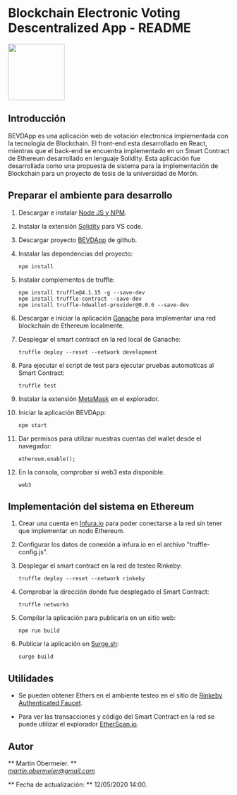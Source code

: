 # Blockchain Electronic Voting Descentralized App  - README

<img src="http://introtocrypto.com/wp-content/uploads/2017/08/ether@2x.png" height="128" width="128">

## Introducción
BEVDApp es una aplicación web de votación electronica implementada con la tecnologia de Blockchain. El front-end esta desarrollado en React, mientras que el back-end se encuentra implementado en un Smart Contract de Ethereum desarrollado en lenguaje Solidity. 
Esta aplicación fue desarrollada como una propuesta de sistema para la implementación de Blockchain para un proyecto de tesis de la universidad de Morón.

## Preparar el ambiente para desarrollo

1. Descargar e instalar [Node JS y NPM](https://nodejs.org/).
	
2. Instalar la extensión [Solidity](https://marketplace.visualstudio.com/items?itemName=JuanBlanco.solidity) para VS code.
	
3. Descargar proyecto [BEVDApp](https://github.com/MartinOber16/blockchain-electronic-voting) de github.

4. Instalar las dependencias del proyecto:
    ~~~
    npm install
    ~~~

5. Instalar complementos de truffle:
	~~~
    npm install truffle@4.1.15 -g --save-dev
    npm install truffle-contract --save-dev
    npm install truffle-hdwallet-provider@0.0.6 --save-dev
    ~~~

6. Descargar e iniciar la aplicación [Ganache](https://www.trufflesuite.com/ganache) para implementar una red blockchain de Ethereum localmente.
	
7. Desplegar el smart contract en la red local de Ganache:
	~~~
    truffle deploy --reset --network development
    ~~~

8. Para ejecutar el script de test para ejecutar pruebas automaticas al Smart Contract:
	~~~
    truffle test
	~~~

9. Instalar la extensión [MetaMask](https://metamask.io) en el explorador.
	
10. Iniciar la aplicación BEVDApp:
	~~~
    npm start 
	~~~

11. Dar permisos para utilizar nuestras cuentas del wallet desde el navegador:
    ~~~
    ethereum.enable();
	~~~
    
12. En la consola, comprobar si web3 esta disponible.
	~~~
    web3
	~~~


## Implementación del sistema en Ethereum

1. Crear una cuenta en [Infura.io](https://infura.io) para poder conectarse a la red sin tener que implementar un nodo Ethereum.
	
2. Configurar los datos de conexión a infura.io en el archivo "truffle-config.js".

3. Desplegar el smart contract en la red de testeo Rinkeby:
	~~~
    truffle deploy --reset --network rinkeby
    ~~~

4. Comprobar la dirección donde fue desplegado el Smart Contract:
	~~~
    truffle networks
    ~~~

5. Compilar la aplicación para publicarla en un sitio web:
	~~~
    npm run build
	~~~

6. Publicar la aplicación en [Surge.sh](https://surge.sh/):  
	~~~
    surge build
	~~~  
  

## Utilidades

* Se pueden obtener Ethers en el ambiente testeo en el sitio de [Rinkeby Authenticated Faucet](https://faucet.rinkeby.io/).  

* Para ver las transacciones y código del Smart Contract en la red se puede utilizar el explorador [EtherScan.io](https://rinkeby.etherscan.io/).  


## Autor
** Martin Obermeier. **  
*martin.obermeier@gmail.com*

** Fecha de actualización: ** 12/05/2020 14:00.
